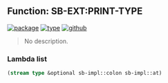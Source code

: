 ## Function: SB-EXT:PRINT-TYPE
[![package](https://img.shields.io/badge/Package-SB--EXT-5f9ea0.svg?style=social&colorA=999999)](../) [![type](https://img.shields.io/badge/Type-Function-5f9ea0.svg?style=social&colorA=999999)](../#function) [![github](https://img.shields.io/badge/GitHub-View_the_source-5f9ea0.svg?style=social&colorA=999999&logo=github)](https://github.com/sbcl/sbcl/blob/master/src/code/early-extensions.lisp/) 

> No description.

### Lambda list
```cl
(stream type &optional sb-impl::colon sb-impl::at)
```
